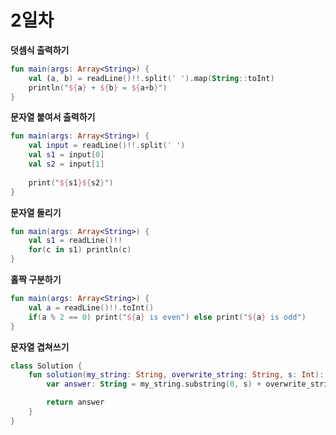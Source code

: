 # 2일차

**덧셈식 출력하기**

```kotlin
fun main(args: Array<String>) {
    val (a, b) = readLine()!!.split(' ').map(String::toInt)
    println("${a} + ${b} = ${a+b}")
}
```

**문자열 붙여서 출력하기**

```kotlin
fun main(args: Array<String>) {
	val input = readLine()!!.split(' ')
    val s1 = input[0]
    val s2 = input[1]
    
    print("${s1}${s2}")
}
```

**문자열 돌리기**

```kotlin
fun main(args: Array<String>) {
    val s1 = readLine()!!
    for(c in s1) println(c)
}
```

**홀짝 구분하기**

```kotlin
fun main(args: Array<String>) {
    val a = readLine()!!.toInt()
    if(a % 2 == 0) print("${a} is even") else print("${a} is odd")
}
```

**문자열 겹쳐쓰기**
```kotlin
class Solution {
    fun solution(my_string: String, overwrite_string: String, s: Int): String {
        var answer: String = my_string.substring(0, s) + overwrite_string + my_string.substring(s + overwrite_string.length, my_string.length)

        return answer
    }
}
```